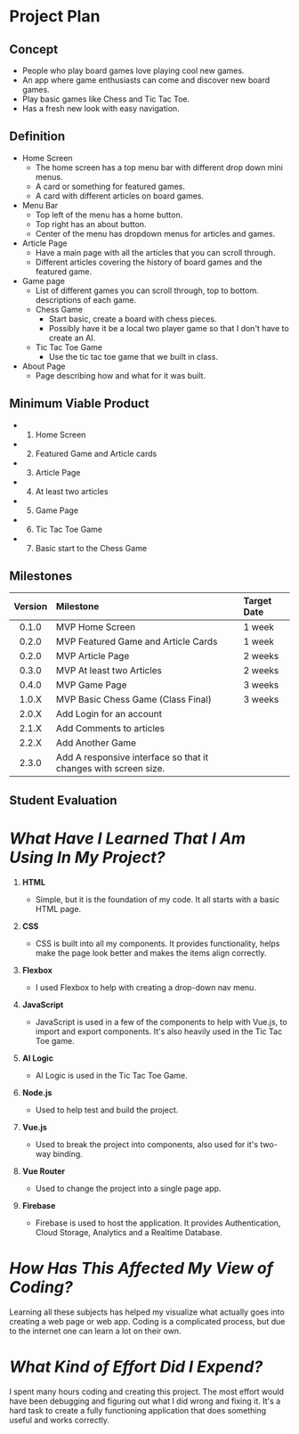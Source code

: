 # Project Plan

## Concept

* People who play board games love playing cool new games.
* An app where game enthusiasts can come and discover new board games.
* Play basic games like Chess and Tic Tac Toe.
* Has a fresh new look with easy navigation.

## Definition

* Home Screen
    * The home screen has a top menu bar with different drop down mini menus. 
    * A card or something for featured games.
    * A card with different articles on board games.
* Menu Bar
    * Top left of the menu has a home button.
    * Top right has an about button.
    * Center of the menu has dropdown menus for articles and games.
* Article Page
    * Have a main page with all the articles that you can scroll through.
    * Different articles covering the history of board games and the featured game.
* Game page 
    * List of different games you can scroll through, top to bottom.
    descriptions of each game.
    * Chess Game
        * Start basic, create a board with chess pieces.
        * Possibly have it be a local two player game so that I don't have to create an AI.
    * Tic Tac Toe Game
        * Use the tic tac toe game that we built in class.
* About Page
    * Page describing how and what for it was built.

## Minimum Viable Product

* 1. Home Screen
* 2. Featured Game and Article cards
* 3. Article Page
* 4. At least two articles
* 5. Game Page
* 6. Tic Tac Toe Game
* 7. Basic start to the Chess Game

## Milestones

| Version | Milestone | Target Date |
|:-------:|:----------|:------------|
| 0.1.0 | MVP Home Screen | 1 week |
| 0.2.0 | MVP Featured Game and Article Cards | 1 week |
| 0.2.0 | MVP Article Page | 2 weeks |
| 0.3.0 | MVP At least two Articles | 2 weeks |
| 0.4.0 | MVP Game Page | 3 weeks |
| 1.0.X | MVP Basic Chess Game (Class Final) | 3 weeks |
| 2.0.X | Add Login for an account | |
| 2.1.X | Add Comments to articles  | |
| 2.2.X | Add Another Game | |
| 2.3.0 | Add A responsive interface so that it changes with screen size. | |


## Student Evaluation

# *What Have I Learned That I Am Using In My Project?*

1. **HTML** 

    * Simple, but it is the foundation of my code. It all starts with a basic HTML page.

2. **CSS**

    * CSS is built into all my components. It provides functionality, helps make the page look better and makes the items align correctly.

3. **Flexbox** 

    * I used Flexbox to help with creating a drop-down nav menu.

4. **JavaScript**

    * JavaScript is used in a few of the components to help with Vue.js, to import and export components. It's also heavily used in the Tic Tac Toe game.

5. **AI Logic** 

    * AI Logic is used in the Tic Tac Toe Game.

6. **Node.js**

    * Used to help test and build the project.

7. **Vue.js**

    * Used to break the project into components, also used for it's two-way binding.

8. **Vue Router**

    * Used to change the project into a single page app.

9. **Firebase**

    * Firebase is used to host the application. It provides Authentication, Cloud Storage, Analytics and a Realtime Database.

# *How Has This Affected My View of Coding?*

Learning all these subjects has helped my visualize what actually goes into creating a web page or web app. Coding is a complicated process, but due to the internet one can learn a lot on their own.

# *What Kind of Effort Did I Expend?*

I spent many hours coding and creating this project. The most effort would have been debugging and figuring out what I did wrong and fixing it. It's a hard task to create a fully functioning application that does something useful and works correctly.
